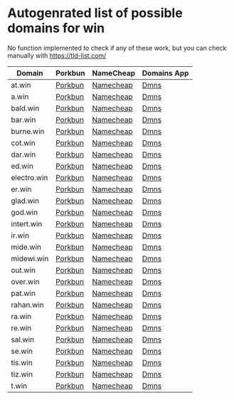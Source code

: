 # Autogenrated list of possible domains for win

No function implemented to check if any of these work, but you can check manually with https://tld-list.com/

| Domain | Porkbun | NameCheap | Domains App |
|---|---|---|---|
| at.win | [Porkbun](https://porkbun.com/checkout/search?prb=e814663da1&tlds=&idnLanguage=&search=search&q=at.win) | [Namecheap](https://www.namecheap.com/domains/registration/results/?domain=at.win) | [Dmns](https://dmns.app/domains?q=at.win) |
| a.win | [Porkbun](https://porkbun.com/checkout/search?prb=e814663da1&tlds=&idnLanguage=&search=search&q=a.win) | [Namecheap](https://www.namecheap.com/domains/registration/results/?domain=a.win) | [Dmns](https://dmns.app/domains?q=a.win) |
| bald.win | [Porkbun](https://porkbun.com/checkout/search?prb=e814663da1&tlds=&idnLanguage=&search=search&q=bald.win) | [Namecheap](https://www.namecheap.com/domains/registration/results/?domain=bald.win) | [Dmns](https://dmns.app/domains?q=bald.win) |
| bar.win | [Porkbun](https://porkbun.com/checkout/search?prb=e814663da1&tlds=&idnLanguage=&search=search&q=bar.win) | [Namecheap](https://www.namecheap.com/domains/registration/results/?domain=bar.win) | [Dmns](https://dmns.app/domains?q=bar.win) |
| burne.win | [Porkbun](https://porkbun.com/checkout/search?prb=e814663da1&tlds=&idnLanguage=&search=search&q=burne.win) | [Namecheap](https://www.namecheap.com/domains/registration/results/?domain=burne.win) | [Dmns](https://dmns.app/domains?q=burne.win) |
| cot.win | [Porkbun](https://porkbun.com/checkout/search?prb=e814663da1&tlds=&idnLanguage=&search=search&q=cot.win) | [Namecheap](https://www.namecheap.com/domains/registration/results/?domain=cot.win) | [Dmns](https://dmns.app/domains?q=cot.win) |
| dar.win | [Porkbun](https://porkbun.com/checkout/search?prb=e814663da1&tlds=&idnLanguage=&search=search&q=dar.win) | [Namecheap](https://www.namecheap.com/domains/registration/results/?domain=dar.win) | [Dmns](https://dmns.app/domains?q=dar.win) |
| ed.win | [Porkbun](https://porkbun.com/checkout/search?prb=e814663da1&tlds=&idnLanguage=&search=search&q=ed.win) | [Namecheap](https://www.namecheap.com/domains/registration/results/?domain=ed.win) | [Dmns](https://dmns.app/domains?q=ed.win) |
| electro.win | [Porkbun](https://porkbun.com/checkout/search?prb=e814663da1&tlds=&idnLanguage=&search=search&q=electro.win) | [Namecheap](https://www.namecheap.com/domains/registration/results/?domain=electro.win) | [Dmns](https://dmns.app/domains?q=electro.win) |
| er.win | [Porkbun](https://porkbun.com/checkout/search?prb=e814663da1&tlds=&idnLanguage=&search=search&q=er.win) | [Namecheap](https://www.namecheap.com/domains/registration/results/?domain=er.win) | [Dmns](https://dmns.app/domains?q=er.win) |
| glad.win | [Porkbun](https://porkbun.com/checkout/search?prb=e814663da1&tlds=&idnLanguage=&search=search&q=glad.win) | [Namecheap](https://www.namecheap.com/domains/registration/results/?domain=glad.win) | [Dmns](https://dmns.app/domains?q=glad.win) |
| god.win | [Porkbun](https://porkbun.com/checkout/search?prb=e814663da1&tlds=&idnLanguage=&search=search&q=god.win) | [Namecheap](https://www.namecheap.com/domains/registration/results/?domain=god.win) | [Dmns](https://dmns.app/domains?q=god.win) |
| intert.win | [Porkbun](https://porkbun.com/checkout/search?prb=e814663da1&tlds=&idnLanguage=&search=search&q=intert.win) | [Namecheap](https://www.namecheap.com/domains/registration/results/?domain=intert.win) | [Dmns](https://dmns.app/domains?q=intert.win) |
| ir.win | [Porkbun](https://porkbun.com/checkout/search?prb=e814663da1&tlds=&idnLanguage=&search=search&q=ir.win) | [Namecheap](https://www.namecheap.com/domains/registration/results/?domain=ir.win) | [Dmns](https://dmns.app/domains?q=ir.win) |
| mide.win | [Porkbun](https://porkbun.com/checkout/search?prb=e814663da1&tlds=&idnLanguage=&search=search&q=mide.win) | [Namecheap](https://www.namecheap.com/domains/registration/results/?domain=mide.win) | [Dmns](https://dmns.app/domains?q=mide.win) |
| midewi.win | [Porkbun](https://porkbun.com/checkout/search?prb=e814663da1&tlds=&idnLanguage=&search=search&q=midewi.win) | [Namecheap](https://www.namecheap.com/domains/registration/results/?domain=midewi.win) | [Dmns](https://dmns.app/domains?q=midewi.win) |
| out.win | [Porkbun](https://porkbun.com/checkout/search?prb=e814663da1&tlds=&idnLanguage=&search=search&q=out.win) | [Namecheap](https://www.namecheap.com/domains/registration/results/?domain=out.win) | [Dmns](https://dmns.app/domains?q=out.win) |
| over.win | [Porkbun](https://porkbun.com/checkout/search?prb=e814663da1&tlds=&idnLanguage=&search=search&q=over.win) | [Namecheap](https://www.namecheap.com/domains/registration/results/?domain=over.win) | [Dmns](https://dmns.app/domains?q=over.win) |
| pat.win | [Porkbun](https://porkbun.com/checkout/search?prb=e814663da1&tlds=&idnLanguage=&search=search&q=pat.win) | [Namecheap](https://www.namecheap.com/domains/registration/results/?domain=pat.win) | [Dmns](https://dmns.app/domains?q=pat.win) |
| rahan.win | [Porkbun](https://porkbun.com/checkout/search?prb=e814663da1&tlds=&idnLanguage=&search=search&q=rahan.win) | [Namecheap](https://www.namecheap.com/domains/registration/results/?domain=rahan.win) | [Dmns](https://dmns.app/domains?q=rahan.win) |
| ra.win | [Porkbun](https://porkbun.com/checkout/search?prb=e814663da1&tlds=&idnLanguage=&search=search&q=ra.win) | [Namecheap](https://www.namecheap.com/domains/registration/results/?domain=ra.win) | [Dmns](https://dmns.app/domains?q=ra.win) |
| re.win | [Porkbun](https://porkbun.com/checkout/search?prb=e814663da1&tlds=&idnLanguage=&search=search&q=re.win) | [Namecheap](https://www.namecheap.com/domains/registration/results/?domain=re.win) | [Dmns](https://dmns.app/domains?q=re.win) |
| sal.win | [Porkbun](https://porkbun.com/checkout/search?prb=e814663da1&tlds=&idnLanguage=&search=search&q=sal.win) | [Namecheap](https://www.namecheap.com/domains/registration/results/?domain=sal.win) | [Dmns](https://dmns.app/domains?q=sal.win) |
| se.win | [Porkbun](https://porkbun.com/checkout/search?prb=e814663da1&tlds=&idnLanguage=&search=search&q=se.win) | [Namecheap](https://www.namecheap.com/domains/registration/results/?domain=se.win) | [Dmns](https://dmns.app/domains?q=se.win) |
| tis.win | [Porkbun](https://porkbun.com/checkout/search?prb=e814663da1&tlds=&idnLanguage=&search=search&q=tis.win) | [Namecheap](https://www.namecheap.com/domains/registration/results/?domain=tis.win) | [Dmns](https://dmns.app/domains?q=tis.win) |
| tiz.win | [Porkbun](https://porkbun.com/checkout/search?prb=e814663da1&tlds=&idnLanguage=&search=search&q=tiz.win) | [Namecheap](https://www.namecheap.com/domains/registration/results/?domain=tiz.win) | [Dmns](https://dmns.app/domains?q=tiz.win) |
| t.win | [Porkbun](https://porkbun.com/checkout/search?prb=e814663da1&tlds=&idnLanguage=&search=search&q=t.win) | [Namecheap](https://www.namecheap.com/domains/registration/results/?domain=t.win) | [Dmns](https://dmns.app/domains?q=t.win) |

